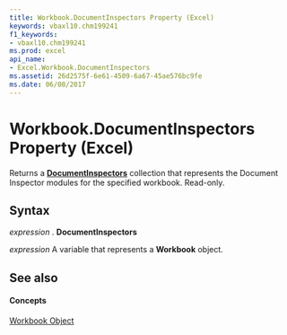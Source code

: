 ```yaml
---
title: Workbook.DocumentInspectors Property (Excel)
keywords: vbaxl10.chm199241
f1_keywords:
- vbaxl10.chm199241
ms.prod: excel
api_name:
- Excel.Workbook.DocumentInspectors
ms.assetid: 26d2575f-6e61-4509-6a67-45ae576bc9fe
ms.date: 06/08/2017
---
```



# Workbook.DocumentInspectors Property (Excel)

Returns a  **[DocumentInspectors](http://msdn.microsoft.com/library/8366d7cd-e016-bb99-d27f-749ca10352f1%28Office.15%29.aspx)** collection that represents the Document Inspector modules for the specified workbook. Read-only.


## Syntax

 _expression_ . **DocumentInspectors**

 _expression_ A variable that represents a **Workbook** object.


## See also


#### Concepts


[Workbook Object](workbook-object-excel.md)

